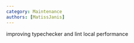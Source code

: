 ```yaml
---
category: Maintenance
authors: [MatissJanis]
---
```


improving typechecker and lint local performance
